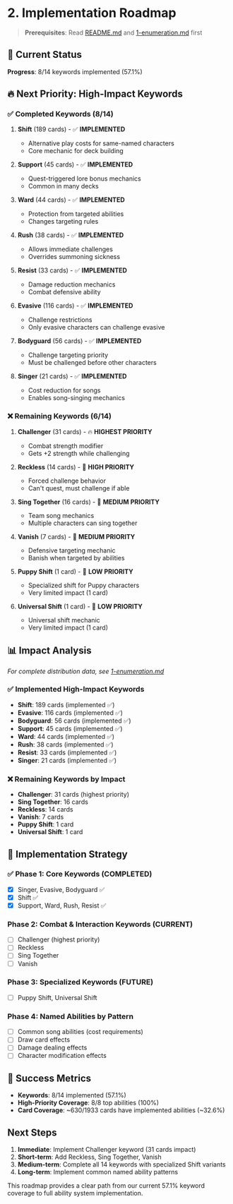 # 2. Implementation Roadmap

> **Prerequisites**: Read [README.md](README.md) and [1-enumeration.md](1-enumeration.md) first

## 🎯 Current Status

**Progress**: 8/14 keywords implemented (57.1%)

## 🔥 Next Priority: High-Impact Keywords

### ✅ **Completed Keywords (8/14)**
1. **Shift** (189 cards) - ✅ **IMPLEMENTED**
   - Alternative play costs for same-named characters
   - Core mechanic for deck building

2. **Support** (45 cards) - ✅ **IMPLEMENTED**
   - Quest-triggered lore bonus mechanics
   - Common in many decks

3. **Ward** (44 cards) - ✅ **IMPLEMENTED**
   - Protection from targeted abilities
   - Changes targeting rules

4. **Rush** (38 cards) - ✅ **IMPLEMENTED**
   - Allows immediate challenges
   - Overrides summoning sickness

5. **Resist** (33 cards) - ✅ **IMPLEMENTED**
   - Damage reduction mechanics
   - Combat defensive ability

6. **Evasive** (116 cards) - ✅ **IMPLEMENTED**
   - Challenge restrictions
   - Only evasive characters can challenge evasive

7. **Bodyguard** (56 cards) - ✅ **IMPLEMENTED**
   - Challenge targeting priority
   - Must be challenged before other characters

8. **Singer** (21 cards) - ✅ **IMPLEMENTED**
   - Cost reduction for songs
   - Enables song-singing mechanics

### ❌ **Remaining Keywords (6/14)**
1. **Challenger** (31 cards) - 🔥 **HIGHEST PRIORITY**
   - Combat strength modifier
   - Gets +2 strength while challenging

2. **Reckless** (14 cards) - 🎯 **HIGH PRIORITY**
   - Forced challenge behavior
   - Can't quest, must challenge if able

3. **Sing Together** (16 cards) - 🎯 **MEDIUM PRIORITY**
   - Team song mechanics
   - Multiple characters can sing together

4. **Vanish** (7 cards) - 🎯 **MEDIUM PRIORITY**
   - Defensive targeting mechanic
   - Banish when targeted by abilities

5. **Puppy Shift** (1 card) - 🎯 **LOW PRIORITY**
   - Specialized shift for Puppy characters
   - Very limited impact (1 card)

6. **Universal Shift** (1 card) - 🎯 **LOW PRIORITY**
   - Universal shift mechanic
   - Very limited impact (1 card)

## 📊 Impact Analysis

*For complete distribution data, see [1-enumeration.md](1-enumeration.md)*

### ✅ **Implemented High-Impact Keywords**
- **Shift**: 189 cards (implemented ✅)
- **Evasive**: 116 cards (implemented ✅)
- **Bodyguard**: 56 cards (implemented ✅)
- **Support**: 45 cards (implemented ✅)
- **Ward**: 44 cards (implemented ✅)
- **Rush**: 38 cards (implemented ✅)
- **Resist**: 33 cards (implemented ✅)
- **Singer**: 21 cards (implemented ✅)

### ❌ **Remaining Keywords by Impact**
- **Challenger**: 31 cards (highest priority)
- **Sing Together**: 16 cards
- **Reckless**: 14 cards
- **Vanish**: 7 cards
- **Puppy Shift**: 1 card
- **Universal Shift**: 1 card

## 🎨 Implementation Strategy

### ✅ **Phase 1: Core Keywords (COMPLETED)**
- [x] Singer, Evasive, Bodyguard ✅
- [x] Shift ✅
- [x] Support, Ward, Rush, Resist ✅

### **Phase 2: Combat & Interaction Keywords (CURRENT)**
- [ ] Challenger (highest priority)
- [ ] Reckless
- [ ] Sing Together
- [ ] Vanish

### **Phase 3: Specialized Keywords (FUTURE)**
- [ ] Puppy Shift, Universal Shift

### Phase 4: Named Abilities by Pattern
- [ ] Common song abilities (cost requirements)
- [ ] Draw card effects
- [ ] Damage dealing effects
- [ ] Character modification effects

## 🎯 Success Metrics

- **Keywords**: 8/14 implemented (57.1%)
- **High-Priority Coverage**: 8/8 top abilities (100%)
- **Card Coverage**: ~630/1933 cards have implemented abilities (~32.6%)

## Next Steps

1. **Immediate**: Implement Challenger keyword (31 cards impact)
2. **Short-term**: Add Reckless, Sing Together, Vanish
3. **Medium-term**: Complete all 14 keywords with specialized Shift variants
4. **Long-term**: Implement common named ability patterns

This roadmap provides a clear path from our current 57.1% keyword coverage to full ability system implementation.